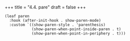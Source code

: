 +++
title = "4.4. pare"
draft = false
+++

```elisp
(leaf paren
  :hook (after-init-hook . show-paren-mode)
  :custom `((show-paren-style . 'parenthesis)
			(show-paren-when-point-inside-paren . t)
			(show-paren-when-point-in-periphery . t)))
```
